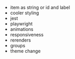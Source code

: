 - item as string or id and label
- cooler styling
- jest
- playwright
- animations
- responsiveness
- rerenders
- groups
- theme change
